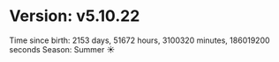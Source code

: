 # Version: v5.10.22
Time since birth: 2153 days, 51672 hours, 3100320 minutes, 186019200 seconds
Season: Summer ☀️
